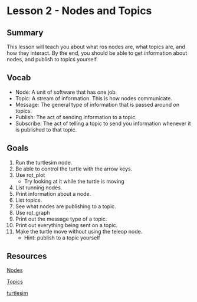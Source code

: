 # Lesson 2 - Nodes and Topics

## Summary
This lesson will teach you about what ros nodes are, what topics are, and how they interact. By the end, you should be able to get information about nodes, and publish to topics yourself.

## Vocab
- Node: A unit of software that has one job.
- Topic: A stream of information. This is how nodes communicate.
- Message: The general type of information that is passed around on topics.
- Publish: The act of sending information to a topic.
- Subscribe: The act of telling a topic to send you information whenever it is published to that topic.

## Goals
1. Run the turtlesim node.
2. Be able to control the turtle with the arrow keys.
3. Use rqt_plot
    - Try looking at it while the turtle is moving
4. List running nodes.
5. Print information about a node.
6. List topics.
7. See what nodes are publishing to a topic.
8. Use rqt_graph
9. Print out the message type of a topic.
10. Print out everything being sent on a topic.
11. Make the turtle move without using the teleop node.
    - Hint: publish to a topic yourself


## Resources
[Nodes](http://wiki.ros.org/ROS/Tutorials/UnderstandingNodes)

[Topics](http://wiki.ros.org/ROS/Tutorials/UnderstandingTopics)

[turtlesim](http://wiki.ros.org/turtlesim)
